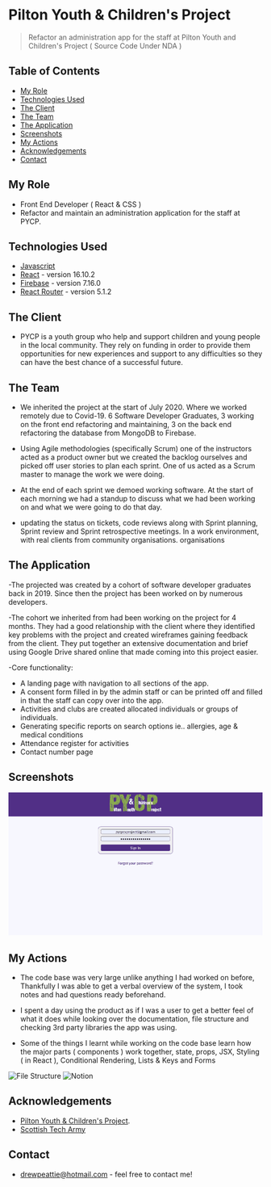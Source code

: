 # Pilton Youth & Children's Project
> Refactor an administration app for the staff at Pilton Youth and Children's Project ( Source Code Under NDA )


## Table of Contents
* [My Role](#my-role)
* [Technologies Used](#technologies-used)
* [The Client](#the-client)
* [The Team](#the-team)
* [The Application](#the-application)
* [Screenshots](#screenshots)
* [My Actions](#my-actions) 
* [Acknowledgements](#acknowledgements)
* [Contact](#contact)

## My Role
- Front End Developer ( React & CSS )
- Refactor and maintain an administration application for the staff at PYCP.


## Technologies Used
* [Javascript](https://www.javascript.com/)
* [React](https://reactjs.org/) - version 16.10.2
* [Firebase](https://firebase.google.com/) - version 7.16.0
* [React Router](https://reactrouter.com/web/guides/quick-start) - version 5.1.2


## The Client
- PYCP is a youth group who help and support children and young people in the local community. They rely on funding in order to provide them opportunities for new experiences and support to any difficulties so they can have the best chance of a successful future.


## The Team
- We inherited the project at the start of July 2020. Where we worked remotely due to Covid-19.
6 Software Developer Graduates, 3 working on the front end refactoring and maintaining, 3 on the back end refactoring the database from MongoDB to Firebase.

- Using Agile methodologies (specifically Scrum) one of the instructors acted as a product owner but we created the backlog ourselves and picked off user stories to plan each sprint. One of us acted as a Scrum master to manage the work we were doing. 

- At the end of each sprint we demoed working software. At the start of each morning we had a standup to discuss what we had been working on and what we were going to do that day.

- updating the status on tickets, code reviews along with Sprint planning, Sprint review and Sprint retrospective meetings. In a work environment, with real clients from community organisations. organisations


## The Application
-The projected was created by a cohort of software developer graduates back in 2019. Since then the project has been worked on by numerous developers.

-The cohort we inherited from had been working on the project for 4 months. They had a good relationship with the client where they identified key problems with the project and created wireframes gaining feedback from the client. 
They put together an extensive documentation and brief using Google Drive shared online that made coming into this project easier.

-Core functionality:
* A landing page with navigation to all sections of the app.
* A consent form filled in by the admin staff or can be printed off and filled in that the staff can copy over into the app.
* Activities and clubs are created allocated individuals or groups of individuals.
* Generating specific reports on search options ie.. allergies, age & medical conditions
* Attendance register for activities
* Contact number page


## Screenshots
![PYCP Gif](pycp.gif)


## My Actions
- The code base was very large unlike anything I had worked on before, Thankfully I was able to get a verbal overview of the system, I took notes and had questions ready beforehand. 

- I spent a day using the product as if I was a user to get a better feel of what it does while looking over the documentation, file structure and checking 3rd party libraries the app was using.

- Some of the things I learnt while working on the code base learn how the major parts ( components ) work together, state, props, JSX, Styling ( in React ), Conditional Rendering, Lists & Keys and Forms

![File Structure](file_structure)
![Notion](Notion)



## Acknowledgements
- [Pilton Youth & Children's Project](https://pycp.co.uk/).
- [Scottish Tech Army](https://www.scottishtecharmy.org/)


## Contact
- [drewpeattie@hotmail.com](mailto:drewpeattie@hotmail.com) - feel free to contact me!
